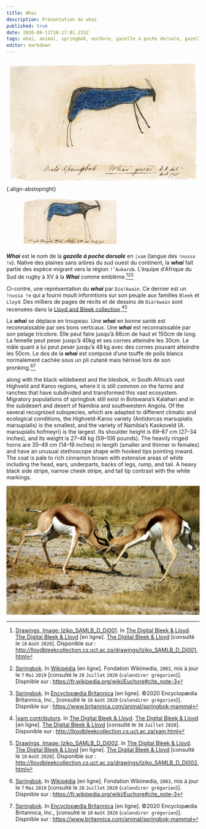 ```yaml
---
title: Whai
description: Présentation du whai
published: true
date: 2020-09-11T16:17:01.215Z
tags: whai, animal, springbok, euchore, gazelle à poche dorsale, gazelle, antidorcas marsupialis, sud du continent, haut du continent, springbuck, antilope, antilope de la tribu des gazelles, bovidé
editor: markdown
---
```


![!nussa-!e_whai-gwai_public-domain.jpg](/images/art/drawing/!nussa-!e_whai-gwai_public-domain.jpg){.align-abstopright}

<figure class="image image-style-align-right image_resized" style="width: 50%;"><img src="/images/art/drawing/!nussa-!e_whai-aityi-from-dia!kwain_public-domain.jpg"></figure>

***Whai*** est le nom de la ***gazelle à poche dorsale*** en `|xam` (langue des `!nussa !e`). Native des plaines sans arbres du sud ouest du continent, la ***whai*** fait partie des espèce migrant vers la région `ǃ’Aukarob`.
L'équipe d'Afrique du Sud de rugby à XV à la ***Whai*** comme emblème.[^1][^4][^5]

Ci-contre, une représentation du ***whai*** par `Dia!kwain`. Ce dernier est un `!nussa !e` qui a fourni moult informtions sur son peuple aux familles `Bleek` et `Lloyd`. Des milliers de pages de récits et de dessins de `Dia!kwain` sont recensées dans la [Lloyd and Bleek collection](http://lloydbleekcollection.cs.uct.ac.za).[^2][^3]

La ***whai*** se déplace en troupeau.
Une ***whai*** en bonne santé est reconnaissable par ses bons verticaux. Une ***whai*** est reconnaissable par son pelage tricolore. Elle peut faire jusqu’à 86cm de haut et 150cm de long. La femelle peut peser jusqu’à 40kg et ses cornes atteindre les 30cm. Le mâle quant à lui peut peser jusqu’à 48 kg avec des cornes pouvant atteindre les 50cm.
Le dos de la ***whai*** est composé d’une touffe de poils blancs normalement cachée sous un pli cutané mais hérissé lors de son pronking.[^4][^5]


 along with the black wildebeest and the blesbok, in South Africa’s vast Highveld and Karoo regions, where it is still common on the farms and ranches that have subdivided and transformed this vast ecosystem. Migratory populations of springbok still exist in Botswana’s Kalahari and in the subdesert and desert of Namibia and southwestern Angola. Of the several recognized subspecies, which are adapted to different climatic and ecological conditions, the Highveld-Karoo variety (Antidorcas marsupialis marsupialis) is the smallest, and the variety of Namibia’s Kaokoveld (A. marsupialis hofmeyri) is the largest. Its shoulder height is 69–87 cm (27–34 inches), and its weight is 27–48 kg (59–106 pounds). The heavily ringed horns are 35–49 cm (14–19 inches) in length (smaller and thinner in females) and have an unusual stethoscope shape with hooked tips pointing inward. The coat is pale to rich cinnamon brown with extensive areas of white including the head, ears, underparts, backs of legs, rump, and tail. A heavy black side stripe, narrow cheek stripe, and tail tip contrast with the white markings.

![whai.jpg](/images/animals/springbok/whai.jpg)

[^1]: [Drawings, Image: Iziko_SAMLB_D_Di001](http://lloydbleekcollection.cs.uct.ac.za/drawings/Iziko_SAMLB_D_Di001.html). In [The Digital Bleek & Lloyd](http://lloydbleekcollection.cs.uct.ac.za). [The Digital Bleek & Lloyd](http://lloydbleekcollection.cs.uct.ac.za) [en ligne]. [The Digital Bleek & Lloyd](http://lloydbleekcollection.cs.uct.ac.za) [consulté le `10` `Août` `2020`]. Disponible sur : http://lloydbleekcollection.cs.uct.ac.za/drawings/Iziko_SAMLB_D_Di001.html

[^2]: [|xam contributors](http://lloydbleekcollection.cs.uct.ac.za/xam.html). In [The Digital Bleek & Lloyd](http://lloydbleekcollection.cs.uct.ac.za). [The Digital Bleek & Lloyd](http://lloydbleekcollection.cs.uct.ac.za) [en ligne]. [The Digital Bleek & Lloyd](http://lloydbleekcollection.cs.uct.ac.za) [consulté le `30` `Juillet` `2020`]. Disponible sur : http://lloydbleekcollection.cs.uct.ac.za/xam.html

[^3]: [Drawings, Image: Iziko_SAMLB_D_Di002](http://lloydbleekcollection.cs.uct.ac.za/drawings/Iziko_SAMLB_D_Di002.html). In [The Digital Bleek & Lloyd](http://lloydbleekcollection.cs.uct.ac.za). [The Digital Bleek & Lloyd](http://lloydbleekcollection.cs.uct.ac.za) [en ligne]. [The Digital Bleek & Lloyd](http://lloydbleekcollection.cs.uct.ac.za) [consulté le `10` `Août` `2020`]. Disponible sur : http://lloydbleekcollection.cs.uct.ac.za/drawings/Iziko_SAMLB_D_Di002.html

[^4]: [Springbok](https://fr.wikipedia.org/wiki/Euchore#cite_note-3). In [Wikipédia](https://wikipedia.org) [en ligne]. Fondation Wikimedia, `2003`, mis à jour le `7` `Mai` `2019` [consulté le `28` `Juillet` `2020` (`calendirer grégorien`)]. Dispnible sur : https://fr.wikipedia.org/wiki/Euchore#cite_note-3

[^5]: [Springbok](https://www.britannica.com/animal/springbok-mammal). In [Encyclopædia Britannica](https://www.britannica.com/) [en ligne]. ©2020 Encyclopædia Britannica, Inc., [consulté le `10` `Août` `2020` (`calendirer grégorien`)]. Dispnible sur : https://www.britannica.com/animal/springbok-mammal